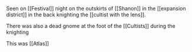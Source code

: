 Seen on [[Festival]] night on the outskirts of [[Shanon]] in the [[expansion district]] in the back knighting the [[cultist with the lens]].

There was also a dead gnome at the foot of the [[Cultists]] during the knighting

This was [[Atlas]]